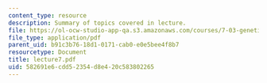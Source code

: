 ```yaml
---
content_type: resource
description: Summary of topics covered in lecture.
file: https://ol-ocw-studio-app-qa.s3.amazonaws.com/courses/7-03-genetics-fall-2004/582691e6cdd52354d8e420c583802265_lecture7.pdf
file_type: application/pdf
parent_uid: b91c3b76-18d1-0171-cab0-e0e5bee4f8b7
resourcetype: Document
title: lecture7.pdf
uid: 582691e6-cdd5-2354-d8e4-20c583802265
---
```

